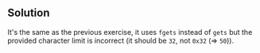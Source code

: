 ## Solution
It's the same as the previous exercise, it uses `fgets` instead of `gets` but the provided character limit is incorrect (it should be `32`, not `0x32` (=> `50`)).
